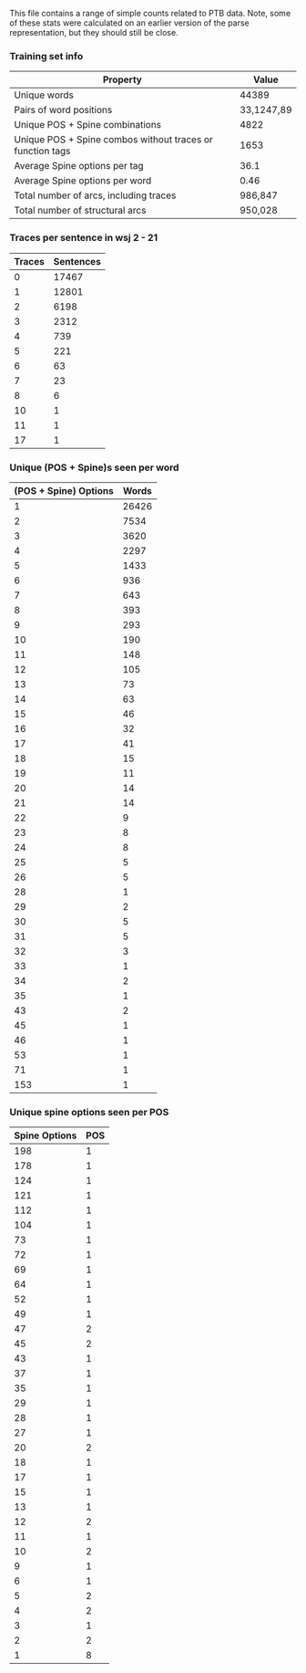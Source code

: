 This file contains a range of simple counts related to PTB data.
Note, some of these stats were calculated on an earlier version of the parse representation, but they should still be close.

### Training set info

Property                                                  | Value 
--------------------------------------------------------- | -----
Unique words                                              | 44389
Pairs of word positions                                   | 33,1247,89
Unique POS + Spine combinations                           | 4822
Unique POS + Spine combos without traces or function tags | 1653
Average Spine options per tag                             | 36.1
Average Spine options per word                            | 0.46
Total number of arcs, including traces                    | 986,847
Total number of structural arcs                           | 950,028

### Traces per sentence in wsj 2 - 21

Traces | Sentences
------ | ---------
0      | 17467
1      | 12801
2      | 6198
3      | 2312
4      | 739
5      | 221
6      | 63
7      | 23
8      | 6
10     | 1
11     | 1
17     | 1


### Unique (POS + Spine)s seen per word

(POS + Spine) Options | Words
------- | -----
1 | 26426
2 | 7534
3 | 3620
4 | 2297
5 | 1433
6 | 936
7 | 643
8 | 393
9 | 293
10 | 190
11 | 148
12 | 105
13 | 73
14 | 63
15 | 46
16 | 32
17 | 41
18 | 15
19 | 11
20 | 14
21 | 14
22 | 9
23 | 8
24 | 8
25 | 5
26 | 5
28 | 1
29 | 2
30 | 5
31 | 5
32 | 3
33 | 1
34 | 2
35 | 1
43 | 2
45 | 1
46 | 1
53 | 1
71 | 1
153 | 1


### Unique spine options seen per POS

Spine Options | POS
------ | ---
198 | 1
178 | 1
124 | 1
121 | 1
112 | 1
104 | 1
73 | 1
72 | 1
69 | 1
64 | 1
52 | 1
49 | 1
47 | 2
45 | 2
43 | 1
37 | 1
35 | 1
29 | 1
28 | 1
27 | 1
20 | 2
18 | 1
17 | 1
15 | 1
13 | 1
12 | 2
11 | 1
10 | 2
9 | 1
6 | 1
5 | 2
4 | 2
3 | 1
2 | 2
1 | 8
